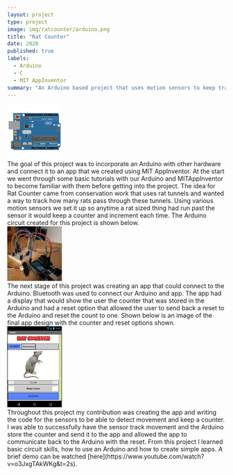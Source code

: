 ```yaml
---
layout: project
type: project
image: img/ratcounter/arduino.png
title: "Rat Counter"
date: 2020
published: true
labels:
  - Arduino
  - C
  - MIT AppInventor
summary: "An Arduino based project that uses motion sensors to keep track of the times a rat passed through a certain area and sent the data to an android app."
---
```


<div class="text-center p-4">
  <img width="25%" src="../img/ratcounter/arduino.png" class="img-thumbnail" >
</div>
 The goal of this project was to incorporate an Arduino with other hardware and connect it to an app that we created using MIT AppInventor. At the start we went through some basic tutorials with our Arduino and MITAppInventor to become familiar with them before getting into the project. The idea for Rat Counter came from conservation work that uses rat tunnels and wanted a way to track how many rats pass through these tunnels. Using various motion sensors we set it up so anytime a rat sized thing had run past the sensor it would keep a counter and increment each time. The Arduino circuit created for this project is shown below. 
 <div class="text-center p-4">
  <img width="25%" src="../img/ratcounter/RatCounterCircuit.png" class="img-thumbnail" >
</div>
The next stage of this project was creating an app that could connect to the Arduino. Bluetooth was used to connect our Arduino and app. The app had a display that would show the user the counter that was stored in the Arduino and had a reset option that allowed the user to send back a reset to the Arduino and reset the count to one. Shown below is an image of the final app design with the counter and reset options shown.
<div class="text-center p-4">
  <img width="25%" src="../img/ratcounter/RatApp.png" class="img-thumbnail" >
</div>
Throughout this project my contribution was creating the app and writing the code for the sensors to be able to detect movement and keep a counter. I was able to successfully have the sensor track movement and the Arduino store the counter and send it to the app and allowed the app to communicate back to the Arduino with the reset. From this project I learned basic circuit skills, how to use an Arduino and how to create simple apps. A brief demo can be watched [here](https://www.youtube.com/watch?v=o3JxgTAkWKg&t=2s).
